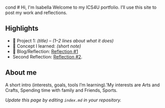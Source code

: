 cond # Hi, I'm Isabella
Welcome to my ICS4U portfolio. I’ll use this site to post my work and reflections.

## Highlights
- 🔧 Project 1: *(title)* – *(1–2 lines about what it does)*
- 🧠 Concept I learned: *(short note)*
- 📝 Blog/Reflection: [Reflection #1](./posts/first_reflection.md)
- Second Reflection: [Reflection #2](./posts/Second_Reflection.md).
## About me
A short intro (interests, goals, tools I’m learning).'My interests are Arts and Crafts, Spending time with family and Friends, Sports. 

*Update this page by editing `index.md` in your repository.*
